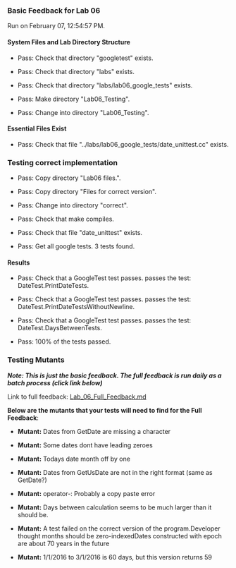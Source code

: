 ### Basic Feedback for Lab 06

Run on February 07, 12:54:57 PM.


#### System Files and Lab Directory Structure

+ Pass: Check that directory "googletest" exists.

+ Pass: Check that directory "labs" exists.

+ Pass: Check that directory "labs/lab06_google_tests" exists.

+ Pass: Make directory "Lab06_Testing".

+ Pass: Change into directory "Lab06_Testing".


#### Essential Files Exist

+ Pass: Check that file "../labs/lab06_google_tests/date_unittest.cc" exists.


### Testing correct implementation

+ Pass: Copy directory "Lab06 files.".



+ Pass: Copy directory "Files for correct version".



+ Pass: Change into directory "correct".

+ Pass: Check that make compiles.



+ Pass: Check that file "date_unittest" exists.

+ Pass: Get all google tests.
    3 tests found.




#### Results

+ Pass: Check that a GoogleTest test passes.
    passes the test: DateTest.PrintDateTests.



+ Pass: Check that a GoogleTest test passes.
    passes the test: DateTest.PrintDateTestsWithoutNewline.



+ Pass: Check that a GoogleTest test passes.
    passes the test: DateTest.DaysBetweenTests.



+ Pass: 100% of the tests passed.


### Testing Mutants


***Note: This is just the basic feedback.  The full feedback is run daily as a batch process (click link below)***


Link to full feedback: [Lab_06_Full_Feedback.md](Lab_06_Full_Feedback.md)



 __Below are the mutants that your tests will need to find for the Full Feedback__:


 * __Mutant:__ Dates from GetDate are missing a character


 * __Mutant:__ Some dates dont have leading zeroes


 * __Mutant:__ Todays date month off by one


 * __Mutant:__ Dates from GetUsDate are not in the right format (same as GetDate?)


 * __Mutant:__ operator-: Probably a copy paste error


 * __Mutant:__ Days between calculation seems to be much larger than it should be.


 * __Mutant:__ A test failed on the correct version of the program.Developer thought months should be zero-indexedDates constructed with epoch are about 70 years in the future


 * __Mutant:__ 1/1/2016 to 3/1/2016 is 60 days, but this version returns 59

